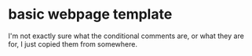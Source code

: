 # basic webpage template
I'm not exactly sure what the conditional comments are, or what they are for, I just copied them from somewhere.
